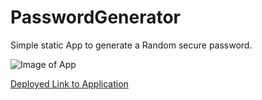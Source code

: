 # PasswordGenerator

Simple static App to generate a Random secure password.

![Image of App](https://piskel-imgstore-b.appspot.com/img/6f870b75-78b3-11ed-a430-0f8a38c8617c.gif)

[Deployed Link to Application](https://mramazzini.github.io/PasswordGenerator/)
